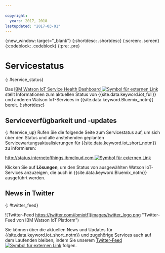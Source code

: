 ```yaml
---

copyright:
  years: 2017, 2018
lastupdated: "2017-03-01"
---
```


{:new_window: target="_blank"}
{:shortdesc: .shortdesc}
{:screen: .screen}
{:codeblock: .codeblock}
{:pre: .pre}

# Servicestatus
{: #service_status}

Das [IBM Watson IoT Service Health Dashboard ![Symbol für externen Link](../../icons/launch-glyph.svg "Symbol für externen Link")](https://status.internetofthings.ibmcloud.com) stellt Informationen zum aktuellen Status von {{site.data.keyword.iot_full}} und anderen Watson IoT-Services in {{site.data.keyword.Bluemix_notm}} bereit.
{:shortdesc}

## Serviceverfügbarkeit und -updates
{: #service_up}
Rufen Sie die folgende Seite zum Servicestatus auf, um sich über den Status und alle anstehenden geplanten Servicewartungsaktualisierungen für {{site.data.keyword.iot_short_notm}} zu informieren:

[http://status.internetofthings.ibmcloud.com ![Symbol für externen Link](../../icons/launch-glyph.svg "Symbol für externen Link")](http://status.internetofthings.ibmcloud.com)

Klicken Sie auf **Lösungen**, um den Status von ausgewählten Watson IoT-Services anzuzeigen, die auch in {{site.data.keyword.Bluemix_notm}} ausgeführt werden.

## News in Twitter
{: #twitter_feed}

![Twitter-Feed https://twitter.com/ibmiotf](images/twitter_logo.png "Twitter-Feed von IBM Watson IoT Platform")

Sie können über die aktuellen News und Updates für {{site.data.keyword.iot_short_notm}} und zugehörige Services auch auf dem Laufenden bleiben, indem Sie unserem [Twitter-Feed ![Symbol für externen Link](../../icons/launch-glyph.svg "Symbol für externen Link")](https://twitter.com/ibmiot) folgen. 

